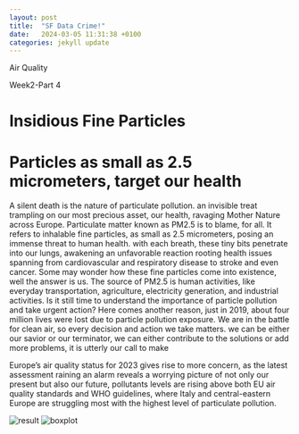 ```yaml
---
layout: post
title:  "SF Data Crime!"
date:   2024-03-05 11:31:38 +0100
categories: jekyll update
---
```

Air Quality

Week2-Part 4




<p>
<h1>Insidious Fine Particles</h1>
<h1>Particles as small as 2.5 micrometers, target our health</h1>

A silent death is the nature of particulate pollution. an invisible treat trampling on our most precious asset, our health, ravaging Mother Nature across Europe.
Particulate matter known as PM2.5 is to blame, for all. It refers to inhalable fine particles, as small as 2.5 micrometers, posing an immense threat to human health.
with each breath, these tiny bits penetrate into our lungs, awakening an unfavorable reaction rooting health issues spanning from cardiovascular and respiratory disease to stroke and even cancer. Some may wonder how these fine particles come into existence, well the answer is us. The source of  PM2.5 is human activities, like everyday transportation, agriculture, electricity generation, and industrial activities. 
Is it still time to understand the importance of particle pollution and take urgent action? 
Here comes another reason, just in 2019, about four million lives were lost due to particle pollution exposure. We are in the battle for clean air, so every decision and action we take matters. we can be either our savior or our terminator, we can either contribute to the solutions or add more problems, it is utterly our call to make

Europe’s air quality status for 2023 gives rise to more concern, as the latest assessment raining an alarm reveals a worrying picture of not only our present but also our future,  pollutants levels are rising above both  EU air quality standards and WHO guidelines, where Italy and central-eastern Europe are struggling most with the highest level of particulate pollution. 

<img src="/Assignment-2/images/week2-4.png" alt="result" />
<img src="/Assignment-2/images/boxplot.png.png" alt="boxplot" />

